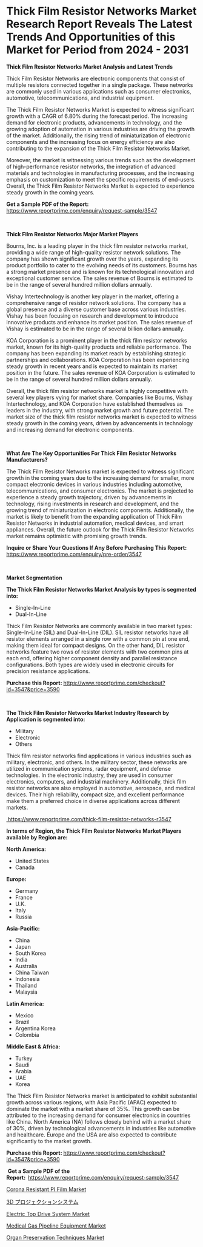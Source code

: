 <p><h1>Thick Film Resistor Networks Market Research Report Reveals The Latest Trends And Opportunities of this Market for Period from 2024 - 2031</h1></p><p><strong>Thick Film Resistor Networks Market Analysis and Latest Trends</strong></p>
<p><p>Thick Film Resistor Networks are electronic components that consist of multiple resistors connected together in a single package. These networks are commonly used in various applications such as consumer electronics, automotive, telecommunications, and industrial equipment.</p><p>The Thick Film Resistor Networks Market is expected to witness significant growth with a CAGR of 6.80% during the forecast period. The increasing demand for electronic products, advancements in technology, and the growing adoption of automation in various industries are driving the growth of the market. Additionally, the rising trend of miniaturization of electronic components and the increasing focus on energy efficiency are also contributing to the expansion of the Thick Film Resistor Networks Market.</p><p>Moreover, the market is witnessing various trends such as the development of high-performance resistor networks, the integration of advanced materials and technologies in manufacturing processes, and the increasing emphasis on customization to meet the specific requirements of end-users. Overall, the Thick Film Resistor Networks Market is expected to experience steady growth in the coming years.</p></p>
<p><strong>Get a Sample PDF of the Report:&nbsp;</strong> <a href="https://www.reportprime.com/enquiry/request-sample/3547">https://www.reportprime.com/enquiry/request-sample/3547</a></p>
<p>&nbsp;</p>
<p><strong>Thick Film Resistor Networks Major Market Players</strong></p>
<p><p>Bourns, Inc. is a leading player in the thick film resistor networks market, providing a wide range of high-quality resistor network solutions. The company has shown significant growth over the years, expanding its product portfolio to cater to the evolving needs of its customers. Bourns has a strong market presence and is known for its technological innovation and exceptional customer service. The sales revenue of Bourns is estimated to be in the range of several hundred million dollars annually.</p><p>Vishay Intertechnology is another key player in the market, offering a comprehensive range of resistor network solutions. The company has a global presence and a diverse customer base across various industries. Vishay has been focusing on research and development to introduce innovative products and enhance its market position. The sales revenue of Vishay is estimated to be in the range of several billion dollars annually.</p><p>KOA Corporation is a prominent player in the thick film resistor networks market, known for its high-quality products and reliable performance. The company has been expanding its market reach by establishing strategic partnerships and collaborations. KOA Corporation has been experiencing steady growth in recent years and is expected to maintain its market position in the future. The sales revenue of KOA Corporation is estimated to be in the range of several hundred million dollars annually.</p><p>Overall, the thick film resistor networks market is highly competitive with several key players vying for market share. Companies like Bourns, Vishay Intertechnology, and KOA Corporation have established themselves as leaders in the industry, with strong market growth and future potential. The market size of the thick film resistor networks market is expected to witness steady growth in the coming years, driven by advancements in technology and increasing demand for electronic components.</p></p>
<p>&nbsp;</p>
<p><strong>What Are The Key Opportunities For Thick Film Resistor Networks Manufacturers?</strong></p>
<p><p>The Thick Film Resistor Networks market is expected to witness significant growth in the coming years due to the increasing demand for smaller, more compact electronic devices in various industries including automotive, telecommunications, and consumer electronics. The market is projected to experience a steady growth trajectory, driven by advancements in technology, rising investments in research and development, and the growing trend of miniaturization in electronic components. Additionally, the market is likely to benefit from the expanding application of Thick Film Resistor Networks in industrial automation, medical devices, and smart appliances. Overall, the future outlook for the Thick Film Resistor Networks market remains optimistic with promising growth trends.</p></p>
<p><strong>Inquire or Share Your Questions If Any Before Purchasing This Report:</strong> <a href="https://www.reportprime.com/enquiry/pre-order/3547">https://www.reportprime.com/enquiry/pre-order/3547</a></p>
<p>&nbsp;</p>
<p><strong>Market Segmentation</strong></p>
<p><strong>The Thick Film Resistor Networks Market Analysis by types is segmented into:</strong></p>
<p><ul><li>Single-In-Line</li><li>Dual-In-Line</li></ul></p>
<p><p>Thick Film Resistor Networks are commonly available in two market types: Single-In-Line (SIL) and Dual-In-Line (DIL). SIL resistor networks have all resistor elements arranged in a single row with a common pin at one end, making them ideal for compact designs. On the other hand, DIL resistor networks feature two rows of resistor elements with two common pins at each end, offering higher component density and parallel resistance configurations. Both types are widely used in electronic circuits for precision resistance applications.</p></p>
<p><strong>Purchase this Report:&nbsp;</strong><a href="https://www.reportprime.com/checkout?id=3547&price=3590">https://www.reportprime.com/checkout?id=3547&price=3590</a></p>
<p>&nbsp;</p>
<p><strong>The Thick Film Resistor Networks Market Industry Research by Application is segmented into:</strong></p>
<p><ul><li>Military</li><li>Electronic</li><li>Others</li></ul></p>
<p><p>Thick film resistor networks find applications in various industries such as military, electronic, and others. In the military sector, these networks are utilized in communication systems, radar equipment, and defense technologies. In the electronic industry, they are used in consumer electronics, computers, and industrial machinery. Additionally, thick film resistor networks are also employed in automotive, aerospace, and medical devices. Their high reliability, compact size, and excellent performance make them a preferred choice in diverse applications across different markets.</p></p>
<p><a href="https://www.reportprime.com/thick-film-resistor-networks-r3547">&nbsp;https://www.reportprime.com/thick-film-resistor-networks-r3547</a></p>
<p><strong>In terms of Region, the Thick Film Resistor Networks Market Players available by Region are:</strong></p>
<p>
    <p> <strong> North America: </strong>
        <ul>
            <li>United States</li>
            <li>Canada</li>
        </ul>
        </p> 
    <p> <strong> Europe: </strong>
        <ul>
            <li>Germany</li>
            <li>France</li>
            <li>U.K.</li>
            <li>Italy</li>
            <li>Russia</li>
        </ul>
        </p> 
    <p> <strong> Asia-Pacific: </strong>
        <ul>
            <li>China</li>
            <li>Japan</li>
            <li>South Korea</li>
            <li>India</li>
            <li>Australia</li>
            <li>China Taiwan</li>
            <li>Indonesia</li>
            <li>Thailand</li>
            <li>Malaysia</li>
        </ul>
        </p> 
    <p> <strong> Latin America: </strong>
        <ul>
            <li>Mexico</li>
            <li>Brazil</li>
            <li>Argentina Korea</li>
            <li>Colombia</li>
        </ul>
        </p> 
    <p> <strong> Middle East & Africa: </strong>
        <ul>
            <li>Turkey</li>
            <li>Saudi</li>
            <li>Arabia</li>
            <li>UAE</li>
            <li>Korea</li>
        </ul>
    </p>
    </p>
<p><p>The Thick Film Resistor Networks market is anticipated to exhibit substantial growth across various regions, with Asia Pacific (APAC) expected to dominate the market with a market share of 35%. This growth can be attributed to the increasing demand for consumer electronics in countries like China. North America (NA) follows closely behind with a market share of 30%, driven by technological advancements in industries like automotive and healthcare. Europe and the USA are also expected to contribute significantly to the market growth.</p></p>
<p><strong>Purchase this Report: </strong><a href="https://www.reportprime.com/checkout?id=3547&price=3590">https://www.reportprime.com/checkout?id=3547&price=3590</a></p>
<p>&nbsp;<strong>Get a Sample PDF of the Report:&nbsp;&nbsp;</strong><a href="https://www.reportprime.com/enquiry/request-sample/3547">https://www.reportprime.com/enquiry/request-sample/3547</a></p>
<p><strong></strong></p>
<p><p><a href="https://www.linkedin.com/pulse/market-forecast-global-corona-resistant-pi-film-trends-impact-rtqye?trackingId=uQH3jKR43TjCVhm0F4UT%2BQ%3D%3D">Corona Resistant PI Film Market</a></p><p><a href="https://github.com/nxboeu02965442/Market-Research-Report-List-3/blob/main/263638434767.md">3D プロジェクションシステム</a></p><p><a href="https://github.com/FassouRP/Market-Research-Report-List-5/blob/main/electric-top-drive-system-market.md">Electric Top Drive System Market</a></p><p><a href="https://issuu.com/reportprime-2/docs/medical-gas-pipeline-equipment-market-size-2030.pp">Medical Gas Pipeline Equipment Market</a></p><p><a href="https://issuu.com/reportprime-2/docs/organ-preservation-techniques-market-size-2030.ppt">Organ Preservation Techniques Market</a></p></p>